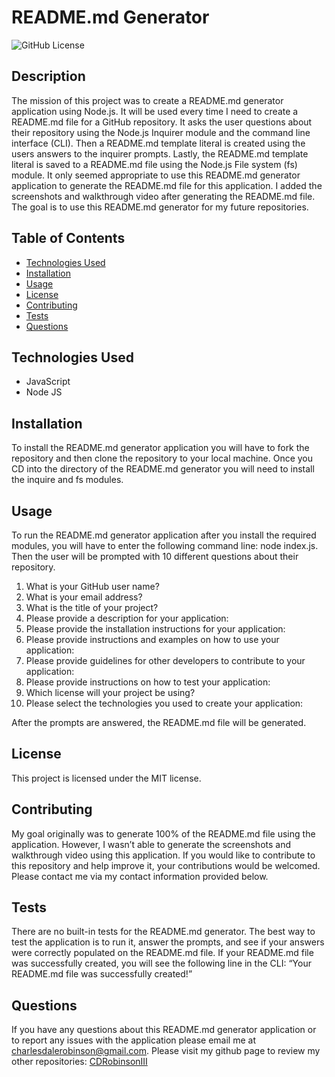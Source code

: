 # README.md Generator
![GitHub License](https://img.shields.io/badge/License-MIT-blue) 

## Description 
The mission of this project was to create a README.md generator application using Node.js. It will be used every time I need to create a README.md file for a GitHub repository. It asks the user questions about their repository using the Node.js Inquirer module and the command line interface (CLI). Then a README.md template literal is created using the users answers to the inquirer prompts. Lastly, the README.md template literal is saved to a README.md file using the Node.js File system (fs) module. It only seemed appropriate to use this README.md generator application to generate the README.md file for this application. I added the screenshots and walkthrough video after generating the README.md file. The goal is to use this README.md generator for my future repositories.

## Table of Contents
* [Technologies Used](#technologies-used)
* [Installation](#installation)
* [Usage](#usage)
* [License](#license)
* [Contributing](#contributing)
* [Tests](#tests)
* [Questions](#questions)


## Technologies Used
<ul>
   <li>JavaScript</li> <li>Node JS</li>
</ul>

## Installation
To install the README.md generator application you will have to fork the repository and then clone the repository to your local machine. Once you CD into the directory of the README.md generator you will need to install the inquire and fs modules. 

## Usage 
To run the README.md generator application after you install the required modules, you will have to enter the following command line: node index.js. Then the user will be prompted with 10 different questions about their repository. <ol> <li> What is your GitHub user name? </li> <li> What is your email address? </li> <li> What is the title of your project? </li> <li> Please provide a description for your application: </li> <li> Please provide the installation instructions for your application: </li> <li> Please provide instructions and examples on how to use your application: </li> <li> Please provide guidelines for other developers to contribute to your application: </li> <li> Please provide instructions on how to test your application: </li> <li> Which license will your project be using? </li> <li> Please select the technologies you used to create your application: </li> </ol> After the prompts are answered, the README.md file will be generated. 

## License
This project is licensed under the MIT license.

## Contributing
My goal originally was to generate 100% of the README.md file using the application. However, I wasn’t able to generate the screenshots and walkthrough video using this application. If you would like to contribute to this repository and help improve it, your contributions would be welcomed. Please contact me via my contact information provided below. 

## Tests
There are no built-in tests for the README.md generator. The best way to test the application is to run it, answer the prompts, and see if your answers were correctly populated on the README.md file. If your README.md file was successfully created, you will see the following line in the CLI: “Your README.md file was successfully created!” 

## Questions
If you have any questions about this README.md generator application or to report any issues with the application please email me at charlesdalerobinson@gmail.com.
Please visit my github page to review my other repositories: [CDRobinsonIII](https://github.com/CDRobinsonIII)


